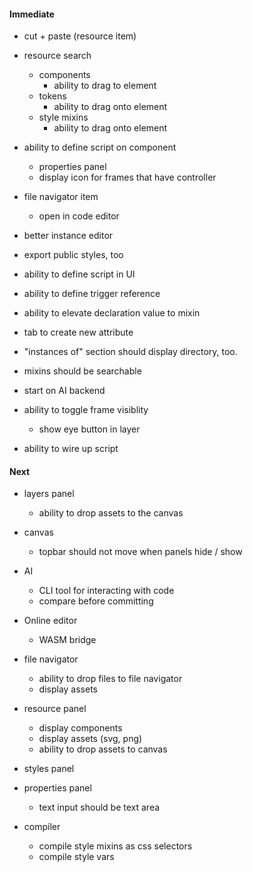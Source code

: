 #### Immediate

- cut + paste (resource item)

- resource search

  - components
    - ability to drag to element
  - tokens
    - ability to drag onto element
  - style mixins
    - ability to drag onto element

- ability to define script on component

  - properties panel
  - display icon for frames that have controller

- file navigator item

  - open in code editor

- better instance editor

- export public styles, too

- ability to define script in UI
- ability to define trigger reference
- ability to elevate declaration value to mixin
- tab to create new attribute
- "instances of" section should display directory, too.
- mixins should be searchable

- start on AI backend

- ability to toggle frame visiblity

  - show eye button in layer

- ability to wire up script

#### Next

- layers panel

  - ability to drop assets to the canvas

- canvas
  - topbar should not move when panels hide / show
- AI

  - CLI tool for interacting with code
  - compare before committing

- Online editor

  - WASM bridge

- file navigator

  - ability to drop files to file navigator
  - display assets

- resource panel

  - display components
  - display assets (svg, png)
  - ability to drop assets to canvas

- styles panel

- properties panel

  - text input should be text area

- compiler
  - compile style mixins as css selectors
  - compile style vars
